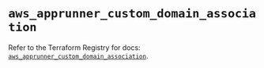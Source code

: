 # `aws_apprunner_custom_domain_association`

Refer to the Terraform Registry for docs: [`aws_apprunner_custom_domain_association`](https://registry.terraform.io/providers/hashicorp/aws/5.81.0/docs/resources/apprunner_custom_domain_association).
